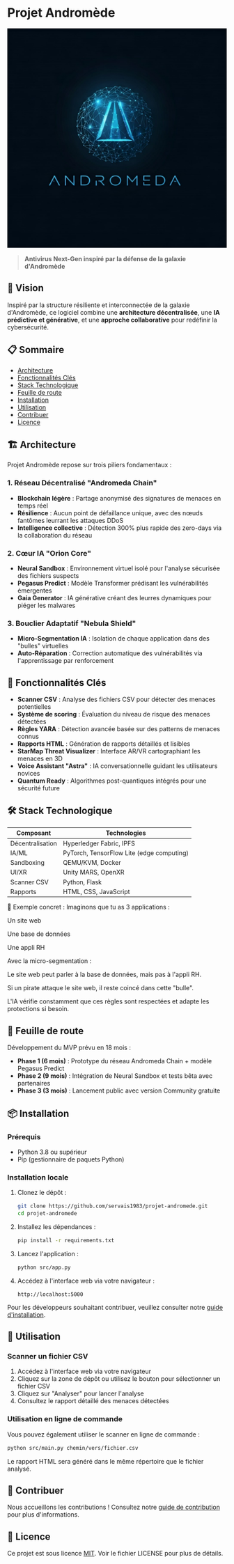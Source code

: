# Projet Andromède

![QYqwi7o2MXbbw1NPdTOUn](andromeda.png)


> **Antivirus Next-Gen inspiré par la défense de la galaxie d'Andromède**

## 🌌 Vision

Inspiré par la structure résiliente et interconnectée de la galaxie d'Andromède, ce logiciel combine une **architecture décentralisée**, une **IA prédictive et générative**, et une **approche collaborative** pour redéfinir la cybersécurité.

## 📋 Sommaire

- [Architecture](#architecture)
- [Fonctionnalités Clés](#fonctionnalités-clés)
- [Stack Technologique](#stack-technologique)
- [Feuille de route](#feuille-de-route)
- [Installation](#installation)
- [Utilisation](#utilisation)
- [Contribuer](#contribuer)
- [Licence](#licence)

## 🏗️ Architecture

Projet Andromède repose sur trois piliers fondamentaux :

### 1. Réseau Décentralisé "Andromeda Chain"

- **Blockchain légère** : Partage anonymisé des signatures de menaces en temps réel
- **Résilience** : Aucun point de défaillance unique, avec des nœuds fantômes leurrant les attaques DDoS
- **Intelligence collective** : Détection 300% plus rapide des zero-days via la collaboration du réseau

### 2. Cœur IA "Orion Core"

- **Neural Sandbox** : Environnement virtuel isolé pour l'analyse sécurisée des fichiers suspects
- **Pegasus Predict** : Modèle Transformer prédisant les vulnérabilités émergentes
- **Gaia Generator** : IA générative créant des leurres dynamiques pour piéger les malwares

### 3. Bouclier Adaptatif "Nebula Shield"

- **Micro-Segmentation IA** : Isolation de chaque application dans des "bulles" virtuelles
- **Auto-Réparation** : Correction automatique des vulnérabilités via l'apprentissage par renforcement

## 🌟 Fonctionnalités Clés

- **Scanner CSV** : Analyse des fichiers CSV pour détecter des menaces potentielles
- **Système de scoring** : Évaluation du niveau de risque des menaces détectées
- **Règles YARA** : Détection avancée basée sur des patterns de menaces connus
- **Rapports HTML** : Génération de rapports détaillés et lisibles
- **StarMap Threat Visualizer** : Interface AR/VR cartographiant les menaces en 3D
- **Voice Assistant "Astra"** : IA conversationnelle guidant les utilisateurs novices
- **Quantum Ready** : Algorithmes post-quantiques intégrés pour une sécurité future

## 🛠️ Stack Technologique

| Composant        | Technologies                                |
|------------------|---------------------------------------------|
| Décentralisation | Hyperledger Fabric, IPFS                    |
| IA/ML            | PyTorch, TensorFlow Lite (edge computing)   |
| Sandboxing       | QEMU/KVM, Docker                            |
| UI/XR            | Unity MARS, OpenXR                          |
| Scanner CSV      | Python, Flask                               |
| Rapports         | HTML, CSS, JavaScript                       |

🧩 Exemple concret :
Imaginons que tu as 3 applications :

Un site web

Une base de données

Une appli RH

Avec la micro-segmentation :

Le site web peut parler à la base de données, mais pas à l'appli RH.

Si un pirate attaque le site web, il reste coincé dans cette "bulle".

L'IA vérifie constamment que ces règles sont respectées et adapte les protections si besoin.

## 📓 Feuille de route

Développement du MVP prévu en 18 mois :

- **Phase 1 (6 mois)** : Prototype du réseau Andromeda Chain + modèle Pegasus Predict
- **Phase 2 (9 mois)** : Intégration de Neural Sandbox et tests bêta avec partenaires
- **Phase 3 (3 mois)** : Lancement public avec version Community gratuite

## 📦 Installation

### Prérequis

- Python 3.8 ou supérieur
- Pip (gestionnaire de paquets Python)

### Installation locale

1. Clonez le dépôt :
   ```bash
   git clone https://github.com/servais1983/projet-andromede.git
   cd projet-andromede
   ```

2. Installez les dépendances :
   ```bash
   pip install -r requirements.txt
   ```

3. Lancez l'application :
   ```bash
   python src/app.py
   ```

4. Accédez à l'interface web via votre navigateur :
   ```
   http://localhost:5000
   ```

Pour les développeurs souhaitant contribuer, veuillez consulter notre [guide d'installation](docs/INSTALLATION.md).

## 🚀 Utilisation

### Scanner un fichier CSV

1. Accédez à l'interface web via votre navigateur
2. Cliquez sur la zone de dépôt ou utilisez le bouton pour sélectionner un fichier CSV
3. Cliquez sur "Analyser" pour lancer l'analyse
4. Consultez le rapport détaillé des menaces détectées

### Utilisation en ligne de commande

Vous pouvez également utiliser le scanner en ligne de commande :

```bash
python src/main.py chemin/vers/fichier.csv
```

Le rapport HTML sera généré dans le même répertoire que le fichier analysé.

## 🤝 Contribuer

Nous accueillons les contributions ! Consultez notre [guide de contribution](CONTRIBUTING.md) pour plus d'informations.

## 📄 Licence

Ce projet est sous licence [MIT](LICENSE). Voir le fichier LICENSE pour plus de détails.
